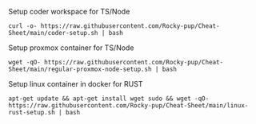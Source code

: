 Setup coder workspace for TS/Node 
```
curl -o- https://raw.githubusercontent.com/Rocky-pup/Cheat-Sheet/main/coder-setup.sh | bash
```

Setup proxmox container for TS/Node 
```
wget -qO- https://raw.githubusercontent.com/Rocky-pup/Cheat-Sheet/main/regular-proxmox-node-setup.sh | bash
```

Setup linux container in docker for RUST 
```
apt-get update && apt-get install wget sudo && wget -qO- https://raw.githubusercontent.com/Rocky-pup/Cheat-Sheet/main/linux-rust-setup.sh | bash
```
